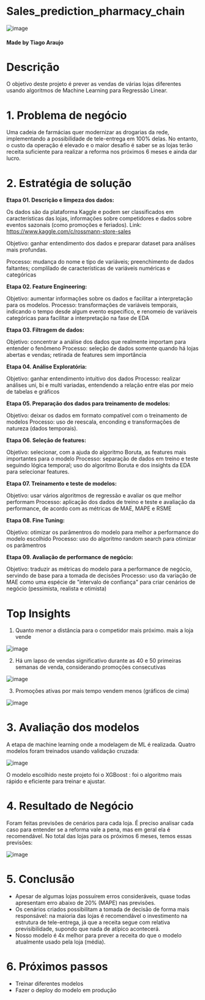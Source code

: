 # Sales_prediction_pharmacy_chain

![image](https://user-images.githubusercontent.com/88745881/207366040-0f610dd8-1dc4-470c-9b8e-d0d62ad52105.png)


#### Made by Tiago Araujo

# Descrição

O objetivo deste projeto é prever as vendas de várias lojas diferentes usando algoritmos de Machine Learning para Regressão Linear.

# 1. Problema de negócio

Uma cadeia de farmácias quer modernizar as drogarias da rede, implementando a possibilidade de tele-entrega em 100% delas. No entanto, o custo da operação é elevado e o maior desafio é saber se as lojas terão receita suficiente para realizar a reforma nos próximos 6 meses e ainda dar lucro.

# 2. Estratégia de solução

**Etapa 01. Descrição e limpeza dos dados:**

Os dados são da plataforma Kaggle e podem ser classificados em características das lojas, informações sobre competidores e dados sobre eventos sazonais (como promoções e feriados).
Link: https://www.kaggle.com/c/rossmann-store-sales

Objetivo: ganhar entendimento dos dados e preparar dataset para análises mais profundas.

Processo: mudança do nome e tipo de variáveis; preenchimento de dados faltantes; complilado de características de variáveis numéricas e categóricas


**Etapa 02. Feature Engineering:**

Objetivo: aumentar informações sobre os dados e facilitar a interpretação para os modelos.
Processo: transformações de variáveis temporais, indicando o tempo desde algum evento específico, e renomeio de variáveis categóricas para facilitar a interpretação na fase de EDA

**Etapa 03. Filtragem de dados:**

Objetivo: concentrar a análise dos dados que realmente importam para entender o fenômeno
Processo: seleção de dados somente quando há lojas abertas e vendas; retirada de features sem importância

**Etapa 04. Análise Exploratória:**

Objetivo: ganhar entendimento intuitivo dos dados
Processo: realizar análises uni, bi e multi variadas, entendendo a relação entre elas por meio de tabelas e gráficos

**Etapa 05. Preparação dos dados para treinamento de modelos:**

Objetivo: deixar os dados em formato compatível com o treinamento de modelos
Processo: uso de reescala, enconding e transformações de natureza (dados temporais).

**Etapa 06. Seleção de features:**

Objetivo: selecionar, com a ajuda do algoritmo Boruta, as features mais importantes para o modelo
Processo: separação de dados em treino e teste seguindo lógica temporal; uso do algoritmo Boruta e dos insights da EDA para selecionar features.

**Etapa 07. Treinamento e teste de modelos:**

Objetivo: usar vários algoritmos de regressão e avaliar os que melhor performam
Processo: aplicação dos dados de treino e teste e avaliação da performance, de acordo com as métricas de MAE, MAPE e RSME

**Etapa 08. Fine Tuning:**

Objetivo: otimizar os parâmentros do modelo para melhor a performance do modelo escolhido
Processo: uso do algoritmo random search para otimizar os parâmentros

**Etapa 09. Avaliação de performance de negócio:**

Objetivo: traduzir as métricas do modelo para a performance de negócio, servindo de base para a tomada de decisões
Processo: uso da variação de MAE como uma espécie de "intervalo de confiança" para criar cenários de negócio (pessimista, realista e otimista)

# Top Insights

1. Quanto menor a distância para o competidor mais próximo. mais a loja vende

![image](https://user-images.githubusercontent.com/88745881/207604932-de72ea46-5728-453b-8141-2b685297efe5.png)

2. Há um lapso de vendas significativo durante as 40 e 50 primeiras semanas de venda, considerando promoções consecutivas

![image](https://user-images.githubusercontent.com/88745881/207606165-7f20c910-bde2-466a-80cb-87d7a81e916f.png)

3. Promoções ativas por mais tempo vendem menos (gráficos de cima)

![image](https://user-images.githubusercontent.com/88745881/207606654-c954a5cc-6041-46d9-a00e-57f5395437c3.png)



# 3. Avaliação dos modelos

A etapa de machine learning onde a modelagem de ML é realizada. Quatro modelos foram treinados usando validação cruzada:


![image](https://user-images.githubusercontent.com/88745881/207362195-49a621be-b5a9-4aa8-ad8d-f4758d0ddab4.png)

O modelo escolhido neste projeto foi o XGBoost : foi o algoritmo mais rápido e eficiente para treinar e ajustar.


# 4. Resultado de Negócio

Foram feitas previsões de cenários para cada loja. É preciso analisar cada caso para entender se a reforma vale a pena, mas em geral ela é recomendável. No total das lojas para os próximos 6 meses, temos essas previsões:

![image](https://user-images.githubusercontent.com/88745881/207363754-482e15f5-6adb-4dce-8b4a-8cf38e57b039.png)


# 5. Conclusão

- Apesar de algumas lojas possuírem erros consideráveis, quase todas apresentam erro abaixo de 20% (MAPE) nas previsões.
- Os cenários criados possibilitam a tomada de decisão de forma mais responsável:  na maioria das lojas é recomendável o investimento na estrutura de tele-entrega, já que a receita segue com relativa previsibilidade, supondo que nada de atípico acontecerá.
- Nosso modelo é 4x melhor para prever a receita do que o modelo atualmente usado pela loja (média).

# 6. Próximos passos

 - Treinar diferentes modelos
 - Fazer o deploy do modelo em produção
